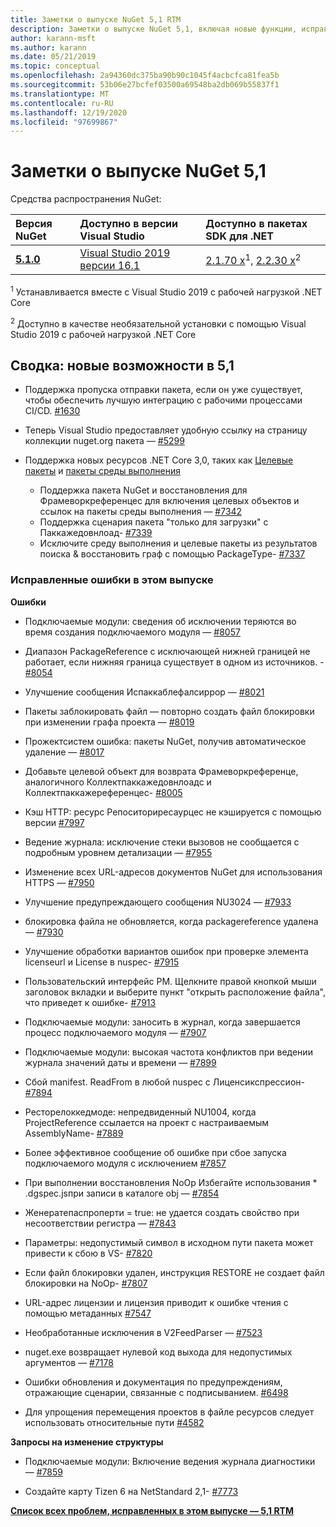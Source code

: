 ```yaml
---
title: Заметки о выпуске NuGet 5,1 RTM
description: Заметки о выпуске NuGet 5,1, включая новые функции, исправления ошибок и DCR.
author: karann-msft
ms.author: karann
ms.date: 05/21/2019
ms.topic: conceptual
ms.openlocfilehash: 2a94360dc375ba90b90c1045f4acbcfca81fea5b
ms.sourcegitcommit: 53b06e27bcfef03500a69548ba2db069b55837f1
ms.translationtype: MT
ms.contentlocale: ru-RU
ms.lasthandoff: 12/19/2020
ms.locfileid: "97699867"
---
```

# <a name="nuget-51-release-notes"></a>Заметки о выпуске NuGet 5,1

Средства распространения NuGet:

| Версия NuGet | Доступно в версии Visual Studio| Доступно в пакетах SDK для .NET|
|:---|:---|:---|
| [**5.1.0**](https://nuget.org/downloads) | [Visual Studio 2019 версии 16.1](https://visualstudio.microsoft.com/downloads/) | [2.1.70 x](https://dotnet.microsoft.com/download/dotnet-core/2.1)<sup>1</sup>, [2.2.30 x](https://dotnet.microsoft.com/download/dotnet-core/2.2)<sup>2</sup> |

<sup>1</sup> Устанавливается вместе с Visual Studio 2019 с рабочей нагрузкой .NET Core 

<sup>2</sup> Доступно в качестве необязательной установки с помощью Visual Studio 2019 с рабочей нагрузкой .NET Core

## <a name="summary-whats-new-in-51"></a>Сводка: новые возможности в 5,1

* Поддержка пропуска отправки пакета, если он уже существует, чтобы обеспечить лучшую интеграцию с рабочими процессами CI/CD. [#1630](https://github.com/NuGet/Home/issues/1630#issuecomment-483461100)

* Теперь Visual Studio предоставляет удобную ссылку на страницу коллекции nuget.org пакета — [#5299](https://github.com/NuGet/Home/issues/5299#issuecomment-494458510)

* Поддержка новых ресурсов .NET Core 3,0, таких как [Целевые пакеты](https://github.com/dotnet/cli/issues/10006) и [пакеты среды выполнения](https://github.com/dotnet/cli/issues/10007)
  * Поддержка пакета NuGet и восстановления для Фрамеворкреференцес для включения целевых объектов и ссылок на пакеты среды выполнения — [#7342](https://github.com/NuGet/Home/issues/7342)
  * Поддержка сценария пакета "только для загрузки" с Паккажедовнлоад- [#7339](https://github.com/NuGet/Home/issues/7339)
  * Исключите среду выполнения и целевые пакеты из результатов поиска & восстановить граф с помощью PackageType- [#7337](https://github.com/NuGet/Home/issues/7337)

### <a name="issues-fixed-in-this-release"></a>Исправленные ошибки в этом выпуске

**Ошибки**

* Подключаемые модули: сведения об исключении теряются во время создания подключаемого модуля — [#8057](https://github.com/NuGet/Home/issues/8057)

* Диапазон PackageReference с исключающей нижней границей не работает, если нижняя граница существует в одном из источников. - [#8054](https://github.com/NuGet/Home/issues/8054)

* Улучшение сообщения Испаккаблефалсиррор — [#8021](https://github.com/NuGet/Home/issues/8021)

* Пакеты заблокировать файл — повторно создать файл блокировки при изменении графа проекта — [#8019](https://github.com/NuGet/Home/issues/8019)

* Прожектсистем ошибка: пакеты NuGet, получив автоматическое удаление — [#8017](https://github.com/NuGet/Home/issues/8017)

* Добавьте целевой объект для возврата Фрамеворкреференце, аналогичного Коллектпаккажедовнлоадс и Коллектпаккажереференцес- [#8005](https://github.com/NuGet/Home/issues/8005)

* Кэш HTTP: ресурс Репоситориресаурцес не кэшируется с помощью версии [#7997](https://github.com/NuGet/Home/issues/7997)

* Ведение журнала: исключение стеки вызовов не сообщается с подробным уровнем детализации — [#7955](https://github.com/NuGet/Home/issues/7955)

* Изменение всех URL-адресов документов NuGet для использования HTTPS — [#7950](https://github.com/NuGet/Home/issues/7950)

* Улучшение предупреждающего сообщения NU3024 — [#7933](https://github.com/NuGet/Home/issues/7933)

* блокировка файла не обновляется, когда packagereference удалена — [#7930](https://github.com/NuGet/Home/issues/7930)

* Улучшение обработки вариантов ошибок при проверке элемента licenseurl и License в nuspec- [#7915](https://github.com/NuGet/Home/issues/7915)

* Пользовательский интерфейс PM. Щелкните правой кнопкой мыши заголовок вкладки и выберите пункт "открыть расположение файла", что приведет к ошибке- [#7913](https://github.com/NuGet/Home/issues/7913)

* Подключаемые модули: заносить в журнал, когда завершается процесс подключаемого модуля — [#7907](https://github.com/NuGet/Home/issues/7907)

* Подключаемые модули: высокая частота конфликтов при ведении журнала значений даты и времени — [#7899](https://github.com/NuGet/Home/issues/7899)

* Сбой manifest. ReadFrom в любой nuspec с Лиценсикспрессион- [#7894](https://github.com/NuGet/Home/issues/7894)

* Ресторелоккедмоде: непредвиденный NU1004, когда ProjectReference ссылается на проект с настраиваемым AssemblyName- [#7889](https://github.com/NuGet/Home/issues/7889)

* Более эффективное сообщение об ошибке при сбое запуска подключаемого модуля с исключением [#7857](https://github.com/NuGet/Home/issues/7857)

* При выполнении восстановления NoOp Избегайте использования * .dgspec.jsпри записи в каталоге obj — [#7854](https://github.com/NuGet/Home/issues/7854)

* Женератепаспроперти = true: не удается создать свойство при несоответствии регистра — [#7843](https://github.com/NuGet/Home/issues/7843)

* Параметры: недопустимый символ в исходном пути пакета может привести к сбою в VS- [#7820](https://github.com/NuGet/Home/issues/7820)

* Если файл блокировки удален, инструкция RESTORE не создает файл блокировки на NoOp- [#7807](https://github.com/NuGet/Home/issues/7807)

* URL-адрес лицензии и лицензия приводит к ошибке чтения с помощью метаданных [#7547](https://github.com/NuGet/Home/issues/7547)

* Необработанные исключения в V2FeedParser — [#7523](https://github.com/NuGet/Home/issues/7523)

* nuget.exe возвращает нулевой код выхода для недопустимых аргументов — [#7178](https://github.com/NuGet/Home/issues/7178)

* Ошибки обновления и документация по предупреждениям, отражающие сценарии, связанные с подписыванием. [#6498](https://github.com/NuGet/Home/issues/6498)

* Для упрощения перемещения проектов в файле ресурсов следует использовать относительные пути [#4582](https://github.com/NuGet/Home/issues/4582)

**Запросы на изменение структуры**

* Подключаемые модули: Включение ведения журнала диагностики — [#7859](https://github.com/NuGet/Home/issues/7859)

* Создайте карту Tizen 6 на NetStandard 2,1- [#7773](https://github.com/NuGet/Home/issues/7773)

**[Список всех проблем, исправленных в этом выпуске — 5,1 RTM](https://github.com/nuget/home/issues?q=is%3Aissue+is%3Aclosed+milestone%3A%225.1")**

